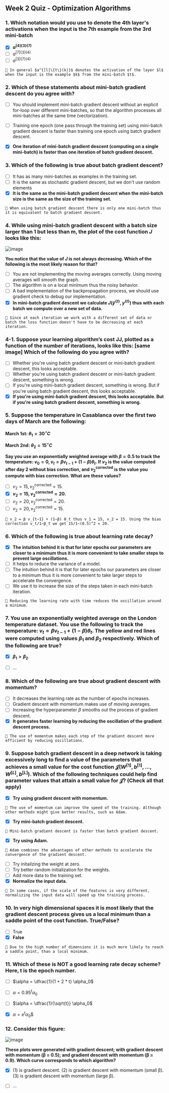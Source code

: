 ## Week 2 Quiz - Optimization Algorithms


### 1. Which notation would you use to denote the 4th layer's activations when the input is the 7th example from the 3rd mini-batch
- [x] **$a^{[4]\{3\}(7)}$**
- [ ] $a^{[7]\{3\}(4)}$
- [ ] $a^{[3]\{7\}(4)}$
```
📌 In general $a^{[l]\{t\}(k)}$ denotes the activation of the layer $l$ when the input is the example $k$ from the mini-batch $t$.
```


### 2. Which of these statements about mini-batch gradient descent do you agree with?
- [ ] You should implement mini-batch gradient descent without an explicit for-loop over different mini-batches, so that the algorithm processes all mini-batches at the same time (vectorization).
- [ ] Training one epoch (one pass through the training set) using mini-batch gradient descent is faster than training one epoch using batch gradient descent.
- [x] **One iteration of mini-batch gradient descent (computing on a single mini-batch) is faster than one iteration of batch gradient descent.**


### 3. Which of the following is true about batch gradient descent?
- [ ] It has as many mini-batches as examples in the training set.
- [ ] It is the same as stochastic gradient descent, but we don't use random elements
- [x] **It is the same as the mini-batch gradient descent when the mini-batch size is the same as the size of the training set.**
```
📌 When using batch gradient descent there is only one mini-batch thus it is equivalent to batch gradient descent.
```


### 4. While using mini-batch gradient descent with a batch size larger than 1 but less than m, the plot of the cost function $J$ looks like this:

![image](https://user-images.githubusercontent.com/55765292/178682791-1de71077-199d-4360-8c76-5b51ecec6dd5.png)

**You notice that the value of $J$ is not always decreasing. Which of the following is the most likely reason for that?**
- [ ] You are not implementing the moving averages correctly. Using moving averages will smooth the graph.
- [ ] The algorithm is on a local minimum thus the noisy behavior.
- [ ] A bad implementation of the backpropagation process, we should use gradient check to debug our implementation.
- [x] **In mini-batch gradient descent we calculate $J(\hat{y}^{\{t\}},y^{\{t\}})$ thus with each batch we compute over a new set of data.**
```
📌 Since at each iteration we work with a different set of data or batch the loss function doesn't have to be decreasing at each iteration.
```

### 4-1. Suppose your learning algorithm’s cost JJ, plotted as a function of the number of iterations, looks like this: [same image] Which of the following do you agree with?
- [ ] Whether you're using batch gradient descent or mini-batch gradient descent, this looks acceptable.
- [ ] Whether you're using batch gradient descent or mini-batch gradient descent, something is wrong.
- [ ] If you're using mini-batch gradient descent, something is wrong. But if you're using batch gradient descent, this looks acceptable.
- [x] **If you're using mini-batch gradient descent, this looks acceptable. But if you're using batch gradient descent, something is wrong.**

### 5. Suppose the temperature in Casablanca over the first two days of March are the following:

**March 1st: $\theta_1 = 30^{\circ}C$**

**March 2nd: $\theta_2 = 15^{\circ}C$**

**Say you use an exponentially weighted average with $\beta = 0.5$ to track the temperature: $v_0 = 0, v_t = \beta v_{t-1} + (1- \beta) \theta_t$. If $v_2$ is the value computed after day 2 without bias correction, and $v_2^{\text{corrected}}$ is the value you compute with bias correction. What are these values?**

- [ ] $v_2 = 15, v_2^{\text{corrected}} = 15$.
- [x] **$v_2 = 15, v_2^{\text{corrected}} = 20$.**
- [ ] $v_2 = 20, v_2^{\text{corrected}} = 20$.
- [ ] $v_2 = 20, v_2^{\text{corrected}} = 15$.
```
📌 v_2 = β v_{t−1} + (1−β) θ_t thus v_1 = 15, v_2 = 15. Using the bias correction v_t/1−β_t we get 15/1−(0.5)^2 = 20.
```


### 6. Which of the following is true about learning rate decay?
- [x] **The intuition behind it is that for later epochs our parameters are closer to a minimum thus it is more convenient to take smaller steps to prevent large oscillations.**
- [ ] It helps to reduce the variance of a model.
- [ ] The intuition behind it is that for later epochs our parameters are closer to a minimum thus it is more convenient to take larger steps to accelerate the convergence.
- [ ] We use it to increase the size of the steps taken in each mini-batch iteration.
```
📌 Reducing the learning rate with time reduces the oscillation around a minimum.
```


### 7. You use an exponentially weighted average on the London temperature dataset. You use the following to track the temperature: $v_{t} = \beta v_{t-1} + (1-\beta)\theta_t$. The yellow and red lines were computed using values $\beta_1$ and $\beta_2$ respectively. Which of the following are true?
- [x] **$\beta_1 > \beta_2$**.
- [ ] ...


### 8. Which of the following are true about gradient descent with momentum?
- [ ] It decreases the learning rate as the number of epochs increases.
- [ ] Gradient descent with momentum makes use of moving averages.
- [ ] Increasing the hyperparameter $\beta$ smooths out the process of gradient descent.
- [x] **It generates faster learning by reducing the oscillation of the gradient descent process.**
```
📌 The use of momentum makes each step of the gradient descent more efficient by reducing oscillations.
```


### 9. Suppose batch gradient descent in a deep network is taking excessively long to find a value of the parameters that achieves a small value for the cost function $\mathcal{J}(W^{[1]},b^{[1]},...,W^{[L]},b^{[L]})$. Which of the following techniques could help find parameter values that attain a small value for $\mathcal{J}$? (Check all that apply)
- [x] **Try using gradient descent with momentum.**
```
📌 The use of momentum can improve the speed of the training. Although other methods might give better results, such as Adam.
```
- [x] **Try mini-batch gradient descent.**
```
📌 Mini-batch gradient descent is faster than batch gradient descent.
```
- [x] **Try using Adam.**
```
📌 Adam combines the advantages of other methods to accelerate the convergence of the gradient descent.
```
- [ ] Try initailzing the weight at zero.
- [ ] Try better random initialization for the weights.
- [ ] Add more data to the training set.
- [x] **Normalize the input data.** 
```
📌 In some cases, if the scale of the features is very different, normalizing the input data will speed up the training process.
```


### 10. In very high dimensional spaces it is most likely that the gradient descent process gives us a local minimum than a saddle point of the cost function. True/False?
- [ ] True
- [x] **False**
```
📌 Due to the high number of dimensions it is much more likely to reach a saddle point, than a local minimum.
```


### 11. Which of these is NOT a good learning rate decay scheme? Here, t is the epoch number.
- [ ] $\alpha = \dfrac{1}{1 + 2 * t} \alpha_0$
- [ ] $\alpha = 0.95^t \alpha_0$
- [ ] $\alpha = \dfrac{1}{\sqrt{t}} \alpha_0$
- [x] $\alpha = e^t \alpha_0$$


### 12. Consider this figure:

![image](https://user-images.githubusercontent.com/55765292/178691789-764cf300-7255-4710-8b25-9782b77257fd.png)

**These plots were generated with gradient descent; with gradient descent with momentum (β = 0.5); and gradient descent with momentum (β = 0.9). Which curve corresponds to which algorithm?**
- [x] (1) is gradient descent. (2) is gradient descent with momentum (small β). (3) is gradient descent with momentum (large β).
- [ ] ...

